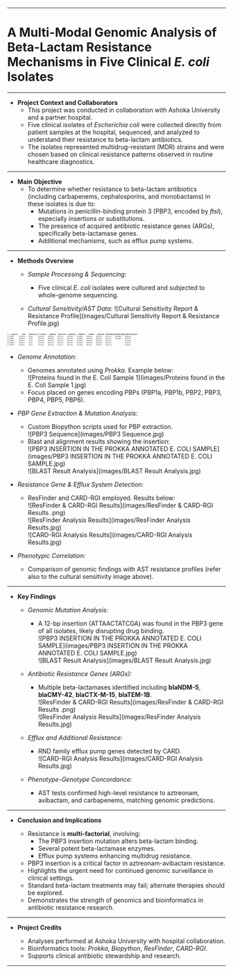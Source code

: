 ***************************************************************************
 #   A Multi-Modal Genomic Analysis of Beta-Lactam Resistance Mechanisms in Five Clinical *E. coli* Isolates   #
***************************************************************************

* **Project Context and Collaborators**
  * This project was conducted in collaboration with Ashoka University and a partner hospital.
  * Five clinical isolates of *Escherichia coli* were collected directly from patient samples at the hospital, sequenced, and analyzed to understand their resistance to beta-lactam antibiotics.
  * The isolates represented multidrug-resistant (MDR) strains and were chosen based on clinical resistance patterns observed in routine healthcare diagnostics.

* ****************************************************************************

* **Main Objective**
  * To determine whether resistance to beta-lactam antibiotics (including carbapenems, cephalosporins, and monobactams) in these isolates is due to:
    * Mutations in penicillin-binding protein 3 (PBP3, encoded by *ftsI*), especially insertions or substitutions.
    * The presence of acquired antibiotic resistance genes (ARGs), specifically beta-lactamase genes.
    * Additional mechanisms, such as efflux pump systems.

* ****************************************************************************

* **Methods Overview**

  * *Sample Processing & Sequencing:*
    * Five clinical *E. coli* isolates were cultured and subjected to whole-genome sequencing.

  * *Cultural Sensitivity/AST Data:*
    ![Cultural Sensitivity Report & Resistance Profile](images/Cultural Sensitivity Report & Resistance Profile.jpg)

<img src="images/Cultural%20Sensitivity%20Report%20&%20Resistance%20Profile.jpg" width="300"/> 

  * *Genome Annotation:*
    * Genomes annotated using *Prokka*. Example below:  
    ![Proteins found in the E. Coli Sample 1](images/Proteins found in the E. Coli Sample 1.jpg)  
    * Focus placed on genes encoding PBPs (PBP1a, PBP1b, PBP2, PBP3, PBP4, PBP5, PBP6).

  * *PBP Gene Extraction & Mutation Analysis:*
    * Custom Biopython scripts used for PBP extraction.  
    ![PBP3 Sequence](images/PBP3 Sequence.jpg)  
    * Blast and alignment results showing the insertion:  
    ![PBP3 INSERTION IN THE PROKKA ANNOTATED E. COLI SAMPLE](images/PBP3 INSERTION IN THE PROKKA ANNOTATED E. COLI SAMPLE.jpg)  
    ![BLAST Result Analysis](images/BLAST Result Analysis.jpg)

  * *Resistance Gene & Efflux System Detection:*
    * ResFinder and CARD-RGI employed. Results below:  
    ![ResFinder & CARD-RGI Results](images/ResFinder & CARD-RGI Results .png)  
    ![ResFinder Analysis Results](images/ResFinder Analysis Results.jpg)  
    ![CARD-RGI Analysis Results](images/CARD-RGI Analysis Results.jpg)

  * *Phenotypic Correlation:*
    * Comparison of genomic findings with AST resistance profiles (refer also to the cultural sensitivity image above).

* ****************************************************************************

* **Key Findings**

  * *Genomic Mutation Analysis:*
    * A 12-bp insertion (ATTAACTATCGA) was found in the PBP3 gene of all isolates, likely disrupting drug binding.  
    ![PBP3 INSERTION IN THE PROKKA ANNOTATED E. COLI SAMPLE](images/PBP3 INSERTION IN THE PROKKA ANNOTATED E. COLI SAMPLE.jpg)  
    ![BLAST Result Analysis](images/BLAST Result Analysis.jpg)

  * *Antibiotic Resistance Genes (ARGs):*  
    * Multiple beta-lactamases identified including **blaNDM-5**, **blaCMY-42**, **blaCTX-M-15**, **blaTEM-1B**.  
    ![ResFinder & CARD-RGI Results](images/ResFinder & CARD-RGI Results .png)  
    ![ResFinder Analysis Results](images/ResFinder Analysis Results.jpg)

  * *Efflux and Additional Resistance:*  
    * RND family efflux pump genes detected by CARD.  
    ![CARD-RGI Analysis Results](images/CARD-RGI Analysis Results.jpg)

  * *Phenotype-Genotype Concordance:*
    * AST tests confirmed high-level resistance to aztreonam, avibactam, and carbapenems, matching genomic predictions.

* ****************************************************************************

* **Conclusion and Implications**

  * Resistance is **multi-factorial**, involving:
    * The PBP3 insertion mutation alters beta-lactam binding.
    * Several potent beta-lactamase enzymes.
    * Efflux pump systems enhancing multidrug resistance.
  * PBP3 insertion is a critical factor in aztreonam-avibactam resistance.
  * Highlights the urgent need for continued genomic surveillance in clinical settings.
  * Standard beta-lactam treatments may fail; alternate therapies should be explored.
  * Demonstrates the strength of genomics and bioinformatics in antibiotic resistance research.

* ****************************************************************************

* **Project Credits**

  * Analyses performed at Ashoka University with hospital collaboration.
  * Bioinformatics tools: *Prokka*, *Biopython*, *ResFinder*, *CARD-RGI*.
  * Supports clinical antibiotic stewardship and research.

***************************************************************************
